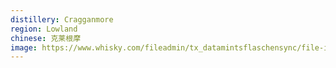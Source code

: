 ```yaml
---
distillery: Cragganmore
region: Lowland
chinese: 克莱根摩
image: https://www.whisky.com/fileadmin/tx_datamintsflaschensync/file-import/Company_sign_e6fcb6aeb0cbd5d035971b493b388e2f.JPG
---
```

